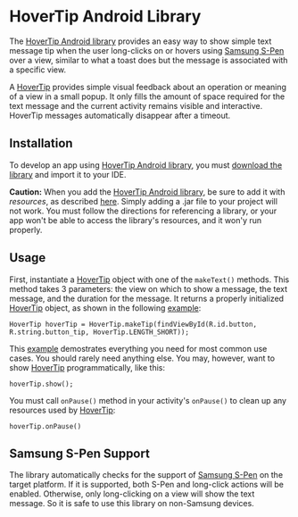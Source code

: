 HoverTip Android Library
========================

The <a href="https://github.com/ayltai/Android-Lib-HoverTip">HoverTip Android library</a> provides an easy way to show simple text message tip when the user long-clicks on or hovers using <a href="http://developer.samsung.com/android/tools-sdks/S-Pen-SDK-2-3">Samsung S-Pen</a> over a view, similar to what a toast does but the message is associated with a specific view.

A <a href="https://github.com/ayltai/Android-Lib-HoverTip/blob/master/HoverTip/src/android/lib/hovertip/HoverTip.java">HoverTip</a> provides simple visual feedback about an operation or meaning of a view in a small popup. It only fills the amount of space required for the text message and the current activity remains visible and interactive. HoverTip messages automatically disappear after a timeout.

Installation
------------

To develop an app using <a href="https://github.com/ayltai/Android-Lib-HoverTip">HoverTip Android library</a>, you must <a href="https://github.com/ayltai/Android-Lib-HoverTip/blob/master/HoverTip">download the library</a> and import it to your IDE.

**Caution:** When you add the <a href="https://github.com/ayltai/Android-Lib-HoverTip">HoverTip Android library</a>, be sure to add it with *resources*, as described <a href="http://developer.android.com/tools/projects/projects-eclipse.html#ReferencingLibraryProject">here</a>. Simply adding a .jar file to your project will not work. You must follow the directions for referencing a library, or your app won't be able to access the library's resources, and it won'y run properly.

Usage
-----

First, instantiate a <a href="https://github.com/ayltai/Android-Lib-HoverTip/blob/master/HoverTip/src/android/lib/hovertip/HoverTip.java">HoverTip</a> object with one of the `makeText()` methods. This method takes 3 parameters: the view on which to show a message, the text message, and the duration for the message. It returns a properly initialized <a href="https://github.com/ayltai/Android-Lib-HoverTip/blob/master/HoverTip/src/android/lib/hovertip/HoverTip.java">HoverTip</a> object, as shown in the following <a href="https://github.com/ayltai/Android-Lib-HoverTip/blob/master/HoverTip-Samples/src/android/lib/hovertip/samples/MainActivity.java">example</a>:

    HoverTip hoverTip = HoverTip.makeTip(findViewById(R.id.button, R.string.button_tip, HoverTip.LENGTH_SHORT));

This <a href="https://github.com/ayltai/Android-Lib-HoverTip/blob/master/HoverTip-Samples/src/android/lib/hovertip/samples/MainActivity.java">example</a> demostrates everything you need for most common use cases. You should rarely need anything else. You may, however, want to show <a href="https://github.com/ayltai/Android-Lib-HoverTip/blob/master/HoverTip/src/android/lib/hovertip/HoverTip.java">HoverTip</a> programmatically, like this:

    hoverTip.show();

You must call `onPause()` method in your activity's `onPause()` to clean up any resources used by <a href="https://github.com/ayltai/Android-Lib-HoverTip/blob/master/HoverTip/src/android/lib/hovertip/HoverTip.java">HoverTip</a>:

    hoverTip.onPause()

Samsung S-Pen Support
---------------------

The library automatically checks for the support of <a href="http://developer.samsung.com/android/tools-sdks/S-Pen-SDK-2-3">Samsung S-Pen</a> on the target platform. If it is supported, both S-Pen and long-click actions will be enabled. Otherwise, only long-clicking on a view will show the text message. So it is safe to use this library on non-Samsung devices.
